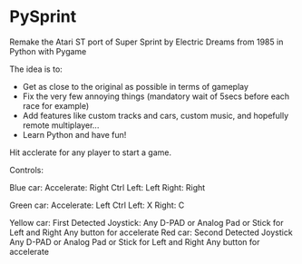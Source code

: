 # PySprint
Remake the Atari ST port of Super Sprint by Electric Dreams from 1985 in Python with Pygame

The idea is to:
- Get as close to the original as possible in terms of gameplay
- Fix the very few annoying things (mandatory wait of 5secs before each race for example)
- Add features like custom tracks and cars, custom music, and hopefully remote multiplayer...
- Learn Python and have fun!

Hit acclerate for any player to start a game.

Controls:

Blue car: 
  Accelerate: Right Ctrl
  Left: Left
  Right: Right

Green car: 
  Accelerate: Left Ctrl
  Left: X
  Right: C

Yellow car:
  First Detected Joystick:
  Any D-PAD or Analog Pad or Stick for Left and Right
  Any button for accelerate
Red car:
  Second Detected Joystick
  Any D-PAD or Analog Pad or Stick for Left and Right
  Any button for accelerate
